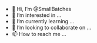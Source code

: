 - 👋 Hi, I’m @SmallBatches
- 👀 I’m interested in ...
- 🌱 I’m currently learning ...
- 💞️ I’m looking to collaborate on ...
- 📫 How to reach me ...

<!---
SmallBatches/SmallBatches is a ✨ special ✨ repository because its `README.md` (this file) appears on your GitHub profile.
You can click the Preview link to take a look at your changes.
--->
